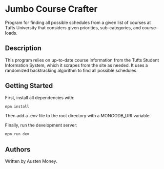# Jumbo Course Crafter

Program for finding all possible schedules from a given list of courses at Tufts
University that considers given priorities, sub-categories, and course-loads.

## Description

This program relies on up-to-date course information from the Tufts Student 
Information System, which it scrapes from the site as needed. It uses a
randomized backtracking algorithm to find all possible schedules.

## Getting Started

First, install all dependencies with:

```bash
npm install
```

Then add a .env file to the root directory with a MONGODB_URI variable.

Finally, run the development server:

```bash
npm run dev
```

## Authors

Written by Austen Money.
